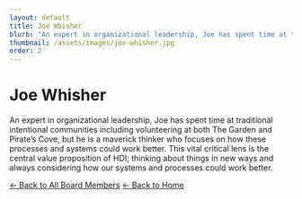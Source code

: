 ```yaml
---
layout: default
title: Joe Whisher
blurb: "An expert in organizational leadership, Joe has spent time at traditional intentional communities including volunteering at both The Garden and Pirate’s Cove, but he is a maverick thinker who focuses on how these processes and systems could work better. This vital critical lens is the central value proposition of HDI; thinking about things in new ways and always considering how our systems and processes could work better."
thumbnail: /assets/images/joe-whisher.jpg
order: 2
---
```


# Joe Whisher

An expert in organizational leadership, Joe has spent time at traditional intentional communities including volunteering at both The Garden and Pirate’s Cove, but he is a maverick thinker who focuses on how these processes and systems could work better. This vital critical lens is the central value proposition of HDI; thinking about things in new ways and always considering how our systems and processes could work better.

[← Back to All Board Members](/board/)
[← Back to Home](/)
